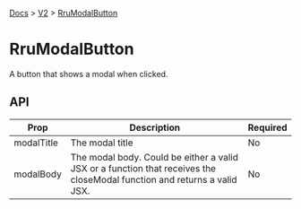 [Docs](/) > [V2](/docs/v2/get-started) > [RruModalButton](/docs/v2/components/RruModalButton)

# RruModalButton

A button that shows a modal when clicked.

## API

| Prop       | Description                                                                                                              | Required |
| ---------- | ------------------------------------------------------------------------------------------------------------------------ | -------- |
| modalTitle | The modal title                                                                                                          | No       |
| modalBody  | The modal body. Could be either a valid JSX or a function that receives the closeModal function and returns a valid JSX. | No       |
